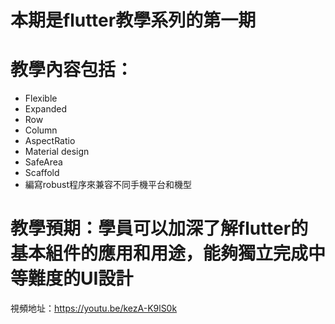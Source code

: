 # 本期是flutter教學系列的第一期

# 教學內容包括：
- Flexible 
- Expanded
- Row
- Column 
- AspectRatio 
- Material design 
- SafeArea 
- Scaffold
- 編寫robust程序來兼容不同手機平台和機型
# 教學預期：學員可以加深了解flutter的基本組件的應用和用途，能夠獨立完成中等難度的UI設計
視頻地址：https://youtu.be/kezA-K9lS0k
